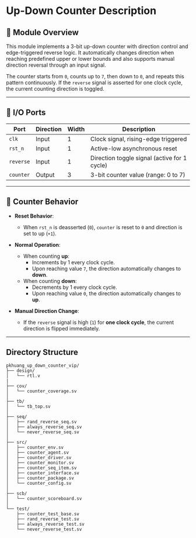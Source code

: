 # Up-Down Counter Description

## 📘 Module Overview

This module implements a 3-bit up-down counter with direction control and edge-triggered reverse logic. It automatically changes direction when reaching predefined upper or lower bounds and also supports manual direction reversal through an input signal.

The counter starts from `0`, counts up to `7`, then down to `0`, and repeats this pattern continuously. If the `reverse` signal is asserted for one clock cycle, the current counting direction is toggled.

---

## 🔧 I/O Ports

| Port     | Direction | Width | Description                                      |
|----------|-----------|-------|--------------------------------------------------|
| `clk`    | Input     | 1     | Clock signal, rising-edge triggered              |
| `rst_n`  | Input     | 1     | Active-low asynchronous reset                    |
| `reverse`| Input     | 1     | Direction toggle signal (active for 1 cycle)     |
| `counter`| Output    | 3     | 3-bit counter value (range: 0 to 7)              |

---

## 🔁 Counter Behavior

- **Reset Behavior**:
  - When `rst_n` is deasserted (`0`), `counter` is reset to `0` and direction is set to up (`+1`).
  
- **Normal Operation**:
  - When counting **up**:
    - Increments by 1 every clock cycle.
    - Upon reaching value `7`, the direction automatically changes to **down**.
  - When counting **down**:
    - Decrements by 1 every clock cycle.
    - Upon reaching value `0`, the direction automatically changes to **up**.

- **Manual Direction Change**:
  - If the `reverse` signal is high (`1`) for **one clock cycle**, the current direction is flipped immediately.

---

## Directory Structure
```
pkhuang_up_down_counter_vip/
├── design/
│   └── rtl.v
|
├── cov/
│   └── counter_coverage.sv
│
├── tb/
│   └── tb_top.sv
│
├── seq/
│   ├── rand_reverse_seq.sv
│   ├── always_reverse_seq.sv
│   └── never_reverse_seq.sv
│
├── src/
│   ├── counter_env.sv
│   ├── counter_agent.sv
│   ├── counter_driver.sv
│   ├── counter_monitor.sv
│   ├── counter_seq_item.sv
│   ├── counter_interface.sv
│   ├── counter_package.sv
│   └── counter_config.sv
│
├── scb/
│   └── counter_scoreboard.sv
│
└── test/
    ├── counter_test_base.sv
    ├── rand_reverse_test.sv
    ├── always_reverse_test.sv
    └── never_reverse_test.sv
```